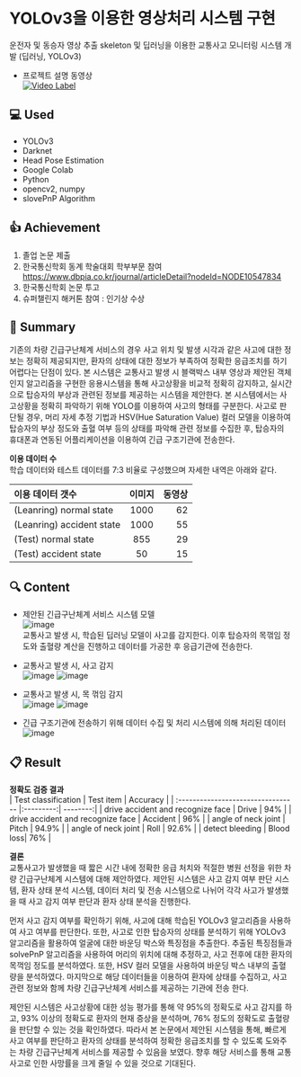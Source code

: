 # YOLOv3을 이용한 영상처리 시스템 구현
운전자 및 동승자 영상 추출 skeleton 및 딥러닝을 이용한 교통사고 모니터링 시스템 개발 (딥러닝, YOLOv3)
  
- 프로젝트 설명 동영상  
[![Video Label](http://img.youtube.com/vi/D_dUjy80sQ4/0.jpg)](https://youtu.be/D_dUjy80sQ4?t=0s)     


## :computer: Used
- YOLOv3 
- Darknet
- Head Pose Estimation
- Google Colab
- Python
- opencv2, numpy
- slovePnP Algorithm

## :+1: Achievement
1) 졸업 논문 제출 
2) 한국통신학회 동계 학술대회 학부부문 참여
https://www.dbpia.co.kr/journal/articleDetail?nodeId=NODE10547834
3) 한국통신학회 논문 투고 
4) 슈퍼챌린지 해커톤 참여 : 인기상 수상


## :memo: Summary
기존의 차량 긴급구난체계 서비스의 경우 사고 위치 및 발생 시각과 같은 사고에 대한 정보는 정확히 제공되지만, 환자의 상태에 대한 정보가 부족하여 정확한 응급조치를 하기 어렵다는 단점이 있다. 본 시스템은 교통사고 발생 시 블랙박스 내부 영상과 제안된 객체 인지 알고리즘을 구현한 응용시스템을 통해 사고상황을 비교적 정확히 감지하고, 실시간으로 탑승자의 부상과 관련된 정보를 제공하는 시스템을 제안한다. 본 시스템에서는 사고상황을 정확히 파악하기 위해 YOLO를 이용하여 사고의 형태를 구분한다. 사고로 판단될 경우, 머리 자세 추정 기법과 HSV(Hue Saturation Value) 컬러 모델을 이용하여 탑승자의 부상 정도와 출혈 여부 등의 상태를 파악해 관련 정보를 수집한 후, 탑승자의 휴대폰과 연동된 어플리케이션을 이용하여 긴급 구조기관에 전송한다.

**이용 데이터 수**  
학습 데이터와 테스트 데이터를 7:3 비율로 구성했으며 자세한 내역은 아래와 같다.

| 이용 데이터 갯수              | 이미지  | 동영상 |
| :--------------------------- |:------:| -----:|
| (Leanring) normal state      | 1000   | 62    |
| (Leanring) accident state    | 1000   | 55    |
| (Test) normal state          | 855    | 29    |
| (Test) accident state        | 50     | 15    |


## :mag: Content
- 제안된 긴급구난체계 서비스 시스템 모델  
![image](https://user-images.githubusercontent.com/40004210/133212792-a7d027bc-d1ae-4432-a32f-3a50a896dd5c.png)  
교통사고 발생 시, 학습된 딥러닝 모델이 사고를 감지한다. 이후 탑승자의 목꺾임 정도와 출혈량 계산을 진행하고 데이터를 가공한 후 응급기관에 전송한다.


- 교통사고 발생 시, 사고 감지  
![image](https://user-images.githubusercontent.com/40004210/133213065-76072736-dc40-45f6-93fd-f9aff8bfc55d.png)
![image](https://user-images.githubusercontent.com/40004210/133213077-31fb1970-57a0-4aa2-abd7-1191c6c0139e.png)  


- 교통사고 발생 시, 목 꺾임 감지   
![image](https://user-images.githubusercontent.com/40004210/133213285-3c0f0a3a-074d-4f60-95a2-d52e6c933edc.png)
![image](https://user-images.githubusercontent.com/40004210/133213290-6d9489e2-4a54-4070-967b-42ae3f08838b.png)  


- 긴급 구조기관에 전송하기 위해 데이터 수집 및 처리 시스템에 의해 처리된 데이터  
![image](https://user-images.githubusercontent.com/40004210/133213328-12210dac-530d-46d5-ad95-ea8a218fb5bc.png)  

## :clipboard: Result
**정확도 검증 결과**  
| Test classification                | Test item | Accuracy |
| :--------------------------------- |:---------:| --------:|
| drive accident and recognize face  | Drive     | 94%      |
| drive accident and recognize face  | Accident  | 96%      |
| angle of neck joint                | Pitch     | 94.9%    |
| angle of neck joint                | Roll      | 92.6%    |
| detect bleeding                    | Blood loss| 76%      |

**결론**  
 교통사고가 발생했을 때 짧은 시간 내에 정확한 응급 처치와 적절한 병원 선정을 위한 차량 긴급구난체계 시스템에 대해 제안하였다. 제안된 시스템은 사고 감지 여부 판단 시스템, 환자 상태 분석 시스템, 데이터 처리 및 전송 시스템으로 나뉘어 각각 사고가 발생했을 때 사고 감지 여부 판단과 환자 상태 분석을 진행한다.   
 
 먼저 사고 감지 여부를 확인하기 위해, 사고에 대해 학습된 YOLOv3 알고리즘을 사용하여 사고 여부를 판단한다. 또한, 사고로 인한 탑승자의 상태를 분석하기 위해 YOLOv3 알고리즘을 활용하여 얼굴에 대한 바운딩 박스와 특징점을 추출한다. 추출된 특징점들과 solvePnP 알고리즘을 사용하여 머리의 위치에 대해 추정하고, 사고 전후에 대한 환자의 목꺽임 정도를 분석하였다. 또한, HSV 컬러 모델을 사용하여 바운딩 박스 내부의 출혈량을 분석하였다. 마지막으로 해당 데이터들을 이용하여 환자에 상태를 수집하고, 사고 관련 정보와 함께 차량 긴급구난체계 서비스를 제공하는 기관에 전송 한다.  

 제안된 시스템은 사고상황에 대한 성능 평가를 통해 약 95%의 정확도로 사고 감지를 하고, 93% 이상의 정확도로 환자의 현재 증상을 분석하며, 76% 정도의 정확도로 출혈량을 판단할 수 있는 것을 확인하였다. 따라서 본 논문에서 제안된 시스템을 통해, 빠르게 사고 여부를 판단하고 환자의 상태를 분석하여 정확한 응급조치를 할 수 있도록 도와주는 차량 긴급구난체계 서비스를 제공할 수 있음을 보였다. 향후 해당 서비스를 통해 교통사고로 인한 사망률을 크게 줄일 수 있을 것으로 기대된다.
